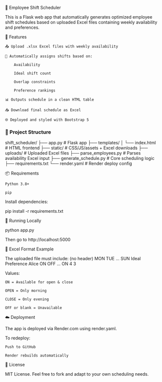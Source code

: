 📅 Employee Shift Scheduler

This is a Flask web app that automatically generates optimized employee shift schedules based on uploaded Excel files containing weekly availability and preferences.

<!-- optional if you have one -->
🚀 Features

    📤 Upload .xlsx Excel files with weekly availability

    🤖 Automatically assigns shifts based on:

        Availability

        Ideal shift count

        Overlap constraints

        Preference rankings

    📊 Outputs schedule in a clean HTML table

    📥 Download final schedule as Excel

    🌐 Deployed and styled with Bootstrap 5

### 📁 Project Structure
shift_scheduler/
├── app.py # Flask app
├── templates/
│ └── index.html # HTML frontend
├── static/ # CSS/JS/assets + Excel downloads
├── uploads/ # Uploaded Excel files
├── parse_employees.py # Parses availability Excel input
├── generate_schedule.py # Core scheduling logic
├── requirements.txt
└── render.yaml # Render deploy config

📦 Requirements

    Python 3.8+

    pip

Install dependencies:

pip install -r requirements.txt

🧪 Running Locally

python app.py

Then go to http://localhost:5000

🔧 Excel Format Example

The uploaded file must include:
(no header)	MON	TUE	...	SUN	Ideal	Preference
Alice	ON	OFF	...	ON	4	3

Values:

    ON = Available for open & close

    OPEN = Only morning

    CLOSE = Only evening

    OFF or blank = Unavailable

☁️ Deployment

The app is deployed via Render.com using render.yaml.

To redeploy:

    Push to GitHub

    Render rebuilds automatically

📄 License

MIT License.
Feel free to fork and adapt to your own scheduling needs.
